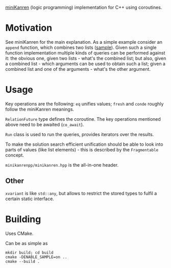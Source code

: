 [miniKanren](http://minikanren.org/) (logic programming) implementation for C++ using coroutines.

# Motivation

See miniKanren for the main explanation.
As a simple example consider an `append` function, which combines two lists
([sample](sample/src/main.cpp)). Given such a single function implementation multiple kinds of queries
can be performed against it: the obvious one, given two lists - what's the combined list;
but also, given a combined list - which arguments can be used to obtain such a list;
given a combined list and one of the arguments - what's the other argument.

# Usage

Key operations are the following: `eq` unifies values; `fresh` and `conde` roughly
follow the miniKanren meanings.

`RelationFuture` type defines the coroutine. The key operations mentioned above need
to be awaited (`co_await`).

`Run` class is used to run the queries, provides iterators over the results.

To make the solution search efficient unification should be able to look into parts of
values (like list elements) - this is described by the `Fragmentable` concept.

`minikanrenpp/minikanren.hpp` is the all-in-one header.

## Other

`xvariant` is like `std::any`, but allows to restrict the stored types to fulfil
a certain static interface.

# Building

Uses CMake.

Can be as simple as
```
mkdir build; cd build
cmake -DENABLE_SAMPLE=on ..
cmake --build .
```
